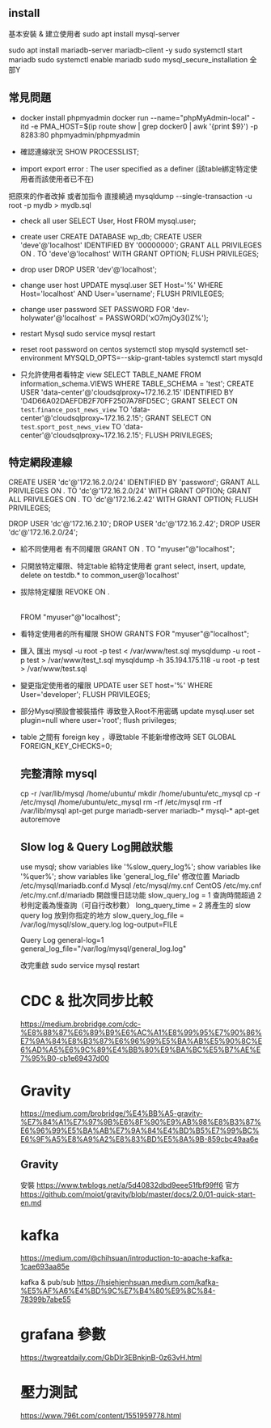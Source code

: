 ## install
基本安裝 & 建立使用者
sudo apt install mysql-server

sudo apt install mariadb-server mariadb-client -y
sudo systemctl start mariadb
sudo systemctl enable mariadb
sudo mysql_secure_installation
全部Y

## 常見問題
* docker install phpmyadmin
docker run --name="phpMyAdmin-local" -itd -e PMA_HOST=$(ip route show | grep docker0 | awk '{print $9}') -p 8283:80 phpmyadmin/phpmyadmin

* 確認連線狀況
SHOW PROCESSLIST;

* import export error : The user specified as a definer (該table綁定特定使用者而該使用者已不在)

把原來的作者改掉 或者加指令 直接繞過
mysqldump --single-transaction -u root -p mydb > mydb.sql

* check all user
SELECT User, Host FROM mysql.user;

* create user
CREATE DATABASE wp_db;
CREATE USER 'deve'@'localhost' IDENTIFIED BY '00000000';
GRANT ALL PRIVILEGES ON *.* TO 'deve'@'localhost' WITH GRANT OPTION;
FLUSH PRIVILEGES;

* drop user
DROP USER 'dev'@'localhost';

* change user host
UPDATE mysql.user SET Host='%' WHERE Host='localhost' AND User='username';
FLUSH PRIVILEGES;

* change user password
SET PASSWORD FOR 'dev-holywater'@'localhost' = PASSWORD('xO7mjOy3()Z%');

* restart Mysql
sudo service mysql restart

* reset root password on centos
systemctl stop mysqld
systemctl set-environment MYSQLD_OPTS=--skip-grant-tables
systemctl start mysqld

* 只允許使用者看特定 view
SELECT TABLE_NAME FROM information_schema.VIEWS WHERE TABLE_SCHEMA = 'test';
CREATE USER 'data-center'@'cloudsqlproxy~172.16.2.15' IDENTIFIED BY 'D4D66A02DAEFDB2F70FF2507A78FD5EC';
GRANT SELECT ON `test`.`finance_post_news_view` TO 'data-center'@'cloudsqlproxy~172.16.2.15';
GRANT SELECT ON `test`.`sport_post_news_view` TO 'data-center'@'cloudsqlproxy~172.16.2.15';
FLUSH PRIVILEGES;

## 特定網段連線
CREATE USER 'dc'@'172.16.2.0/24' IDENTIFIED BY 'password';
GRANT ALL PRIVILEGES ON *.* TO 'dc'@'172.16.2.0/24' WITH GRANT OPTION;
GRANT ALL PRIVILEGES ON *.* TO 'dc'@'172.16.2.42' WITH GRANT OPTION;
FLUSH PRIVILEGES;

DROP USER 'dc'@'172.16.2.10';
DROP USER 'dc'@'172.16.2.42';
DROP USER 'dc'@'172.16.2.0/24';

* 給不同使用者 有不同權限
GRANT <privileges> ON <database>.<table> TO "myuser"@"localhost";
* 只開放特定權限、特定table 給特定使用者
grant select, insert, update, delete on testdb.* to common_user@'localhost'
* 拔除特定權限
REVOKE <privileges> ON <database>.<table> FROM "myuser"@"localhost";
* 看特定使用者的所有權限
SHOW GRANTS FOR "myuser"@"localhost";

* 匯入 匯出
mysql -u root -p test < /var/www/test.sql
mysqldump -u root -p test > /var/www/test_t.sql
mysqldump -h 35.194.175.118 -u root -p test > /var/www/test.sql

* 變更指定使用者的權限
UPDATE user SET host='%' WHERE User='developer';
FLUSH PRIVILEGES;

* 部分Mysql預設會被裝插件 導致登入Root不用密碼
update mysql.user set plugin=null where user='root';
flush privileges;

* table 之間有 foreign key ，導致table 不能新增修改時
SET GLOBAL FOREIGN_KEY_CHECKS=0;

## 完整清除 mysql
cp -r /var/lib/mysql /home/ubuntu/
mkdir /home/ubuntu/etc_mysql
cp -r /etc/mysql /home/ubuntu/etc_mysql
rm -rf /etc/mysql
rm -rf /var/lib/mysql
apt-get purge mariadb-server mariadb-* mysql-*
apt-get autoremove

## Slow log & Query Log開啟狀態
use mysql;
show variables like '%slow_query_log%';
show variables like '%quer%';
show variables like 'general_log_file'
修改位置
Mariadb
/etc/mysql/mariadb.conf.d
Mysql
/etc/mysql/my.cnf
CentOS
/etc/my.cnf
/etc/my.cnf.d/mariadb
開啟慢日誌功能
slow_query_log = 1
查詢時間超過 2 秒則定義為慢查詢（可自行改秒數）
long_query_time = 2
將產生的 slow query log 放到你指定的地方
slow_query_log_file = /var/log/mysql/slow_query.log
log-output=FILE

Query Log
general-log=1
general_log_file="/var/log/mysql/general_log.log"

改完重啟
sudo service mysql restart


# CDC & 批次同步比較
https://medium.brobridge.com/cdc-%E8%88%87%E6%89%B9%E6%AC%A1%E8%99%95%E7%90%86%E7%9A%84%E8%B3%87%E6%96%99%E5%BA%AB%E5%90%8C%E6%AD%A5%E6%9C%89%E4%BB%80%E9%BA%BC%E5%B7%AE%E7%95%B0-cb1e69437d00

# Gravity 
https://medium.com/brobridge/%E4%BB%A5-gravity-%E7%84%A1%E7%97%9B%E6%8F%90%E9%AB%98%E8%B3%87%E6%96%99%E5%BA%AB%E7%9A%84%E4%BD%B5%E7%99%BC%E6%9F%A5%E8%A9%A2%E8%83%BD%E5%8A%9B-859cbc49aa6e

## Gravity
安裝
https://www.twblogs.net/a/5d40832dbd9eee51fbf99ff6
官方
https://github.com/moiot/gravity/blob/master/docs/2.0/01-quick-start-en.md

# kafka
https://medium.com/@chihsuan/introduction-to-apache-kafka-1cae693aa85e

kafka & pub/sub
https://hsiehjenhsuan.medium.com/kafka-%E5%AF%A6%E4%BD%9C%E7%B4%80%E9%8C%84-78399b7abe55

# grafana 參數
https://twgreatdaily.com/GbDIr3EBnkjnB-0z63vH.html

# 壓力測試
https://www.796t.com/content/1551959778.html